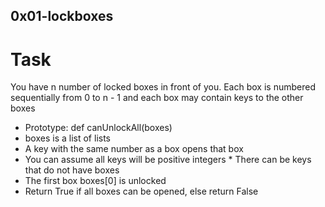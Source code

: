 ## 0x01-lockboxes

# Task
<p>You have n number of locked boxes in front of you. Each box is numbered sequentially from 0 to n - 1 and each box may contain keys to the other boxes</p>

<Write a method that determines if all the boxes can be opened.>

- Prototype: def canUnlockAll(boxes)
- boxes is a list of lists
- A key with the same number as a box opens that box
- You can assume all keys will be positive integers
      * There can be keys that do not have boxes
- The first box boxes[0] is unlocked
- Return True if all boxes can be opened, else return False
